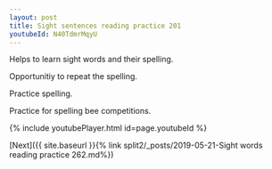 ```yaml
---
layout: post
title: Sight sentences reading practice 201
youtubeId: N40TdmrMqyU
---
```

 
 
Helps to learn sight words and their spelling.

Opportunitiy to repeat the spelling. 

Practice spelling. 
 
Practice for spelling bee competitions. 
 
{% include youtubePlayer.html id=page.youtubeId %}
 
 

[Next]({{ site.baseurl }}{% link  split2/_posts/2019-05-21-Sight words reading practice 262.md%})
 
